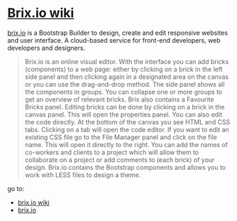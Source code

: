 # [Brix.io wiki](https://github.com/brixioapp/doc/wiki)

[brix.io](https://brix.io) is a Bootstrap Builder to design, create and edit responsive websites and user interface. A cloud-based service for front-end developers, web developers and designers.

>Brix.io is an online visual editor. With the interface you can add bricks (components) to a web page: either by clicking on a brick in the left side panel and then clicking again in a designated area on the canvas or you can use the drag-and-drop method. The side panel shows all the components in groups. You can collapse one or more groups to get an overview of relevant bricks. Brix also contains a Favourite Bricks panel. Editing bricks can be done by clicking on a brick in the canvas panel. This will open the properties panel. You can also edit the code directly. At the bottom of the canvas you see HTML and CSS tabs. Clicking on a tab will open the code editor. If you want to edit an existing CSS file go to the File Manager panel and click on the file name. This will open it directly to the right. You can add the names of co-workers and clients to a project which will allow them to collaborate on a project or add comments to (each brick) of your design. Brix.io contains the Bootstrap components and allows you to work with LESS files to design a theme.

go to: 
* [brix.io wiki](https://github.com/brixioapp/doc/wiki)
* [brix.io](https://brix.io/)
